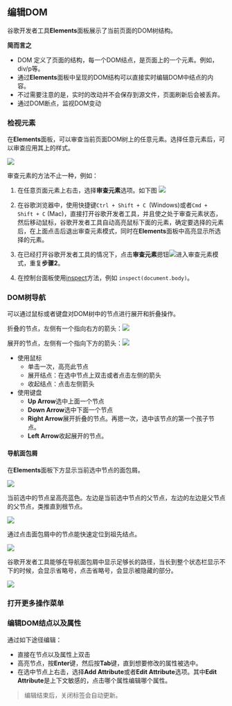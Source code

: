 ## 编辑DOM

谷歌开发者工具**Elements**面板展示了当前页面的DOM树结构。

**简而言之**

* DOM 定义了页面的结构，每一个DOM结点，是页面上的一个元素。例如，div/p等。
* 通过**Elements**面板中呈现的DOM结构可以直接实时编辑DOM中结点的内容。
* 不过需要注意的是，实时的改动并不会保存到源文件，页面刷新后会被丢弃。
* 通过DOM断点，监视DOM变动

### 检视元素
 
在**Elements**面板，可以审查当前页面DOM树上的任意元素。选择任意元素后，可以审查应用其上的样式。
 
 ![](http://p1.bqimg.com/582863/79e9c30fcf0663fb.gif)
 
审查元素的方法不止一种，例如：

1. 在任意页面元素上右击，选择**审查元素**选项。如下图
![](https://developers.google.cn/web/tools/chrome-devtools/inspect-styles/imgs/right-click-inspect.png)

2. 在谷歌浏览器中，使用快捷键`Ctrl + Shift + C `(Windows)或者`Cmd + Shift + C` (Mac)，直接打开谷歌开发者工具，并且使之处于审查元素状态，然后移动鼠标，谷歌开发者工具自动高亮鼠标下面的元素，确定要选择的元素后，在上面点击后退出审查元素模式，同时在**Elements**面板中高亮显示所选择的元素。

3. 在已经打开谷歌开发者工具的情况下，点击**审查元素**摁钮![](https://developers.google.cn/web/tools/chrome-devtools/inspect-styles/imgs/inspect-icon.png)进入审查元素模式，重复**步骤2**。

4. 在控制台面板使用[inspect](命令行.md)方法，例如 `inspect(document.body)`。

### DOM树导航

可以通过鼠标或者键盘对DOM树中的节点进行展开和折叠操作。

折叠的节点，左侧有一个指向右方的箭头：![](https://developers.google.cn/web/tools/chrome-devtools/inspect-styles/imgs/collapsed-node.png)

展开的节点，左侧有一个指向下方的箭头：![](https://developers.google.cn/web/tools/chrome-devtools/inspect-styles/imgs/expanded-node.png)

* 使用鼠标
   * 单击一次，高亮此节点
   * 展开结点：在选中节点上双击或者点击左侧的箭头
   * 收起结点：点击左侧箭头
* 使用键盘
   * **Up Arrow**选中上面一个节点
   * **Down Arrow**选中下面一个节点
   * **Right Arrow**展开折叠的节点。再摁一次，选中该节点的第一个孩子节点。
   * **Left Arrow**收起展开的节点。
   
#### 导航面包屑

在**Elements**面板下方显示当前选中节点的面包屑。

![](https://developers.google.cn/web/tools/chrome-devtools/inspect-styles/imgs/breadcrumb-body.png)

当前选中的节点呈高亮蓝色。左边是当前选中节点的父节点，左边的左边是父节点的父节点，类推直到根节点。

![](https://developers.google.cn/web/tools/chrome-devtools/inspect-styles/imgs/breadcrumb-footer.png)

通过点击面包屑中的节点能快速定位到祖先结点。

![](https://developers.google.cn/web/tools/chrome-devtools/inspect-styles/imgs/breadcrumb-trail.png)

谷歌开发者工具能够在导航面包屑中显示足够长的路径，当长到整个状态栏显示不下的时候，会显示省略号，点击省略号，会显示被隐藏的部分。

![](https://developers.google.cn/web/tools/chrome-devtools/inspect-styles/imgs/breadcrumb-ellipsis.png)

### 打开更多操作菜单



### 编辑DOM结点以及属性

通过如下途径编辑：

* 直接在节点以及属性上双击
* 高亮节点，按**Enter**键，然后按**Tab**键，直到想要修改的属性被选中。
* 在选中节点上右击，选择**Add Attribute**或者**Edit Attribute**选项。其中**Edit Attribute**是上下文敏感的，点击哪个属性编辑哪个属性。

> 编辑结束后，关闭标签会自动更新。
